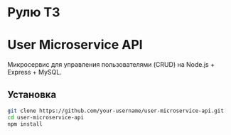 # Рулю ТЗ

# User Microservice API

Микросервис для управления пользователями (CRUD) на Node.js + Express + MySQL.

## Установка

```bash
git clone https://github.com/your-username/user-microservice-api.git
cd user-microservice-api
npm install